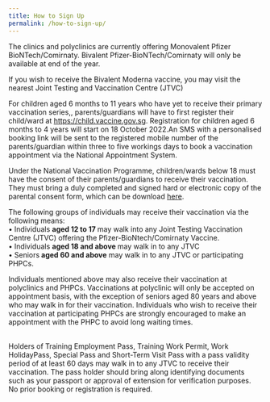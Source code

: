 ```yaml
---
title: How to Sign Up
permalink: /how-to-sign-up/
---
```

The clinics and polyclinics are currently offering Monovalent Pfizer BioNTech/Comirnaty. Bivalent Pfizer-BioNTech/Comirnaty will only be available at end of the year.

If you wish to receive the Bivalent Moderna vaccine, you may visit the nearest Joint Testing and Vaccination Centre (JTVC)

For children aged 6 months to 11 years who have yet to
receive their primary vaccination series,, parents/guardians will have to first register their child/ward at https://child.vaccine.gov.sg. Registration for children aged 6 months to 4 years will start on 18 October 2022.An SMS with a personalised booking link will be sent to the registered mobile number of the parents/guardian within three to five workings days to book a vaccination appointment via the National Appointment System.


Under the National Vaccination Programme, children/wards below 18 must have the consent of their parents/guardians to receive their vaccination. They must bring a duly completed and signed hard or electronic copy of the parental consent form, which can be download [here](https://file.go.gov.sg/parcf.pdf).

The following groups of individuals may receive their vaccination via the following means:<br>
<span>• Individuals <strong> aged 12 to 17 </strong> may walk into any Joint Testing Vaccination Centre (JTVC) offering the Pfizer-BioNtech/Comirnaty Vaccine.</span><br>
<span>• Individuals <strong> aged 18 and above </strong> may walk in to any JTVC</span><br>
<span>• Seniors<strong> aged 60 and above</strong> may walk in to any  JTVC or participating PHPCs.
	
Individuals mentioned above may also receive their vaccination at polyclinics and PHPCs. Vaccinations at polyclinic will only be accepted on appointment basis, with the exception of seniors aged 80 years and above who may walk in for their vaccination. Individuals who wish to receive their vaccination at participating PHPCs are strongly encouraged to make an appointment with the PHPC to avoid long waiting times.<br><br>
	
Holders of Training Employment Pass, Training Work Permit, Work HolidayPass, Special Pass and Short-Term Visit Pass with a pass validity period of at least 60 days may walk in to any JTVC to receive their vaccination. The pass holder should bring along identifying documents such as your passport or approval of extension for verification purposes. No prior booking or registration is required.